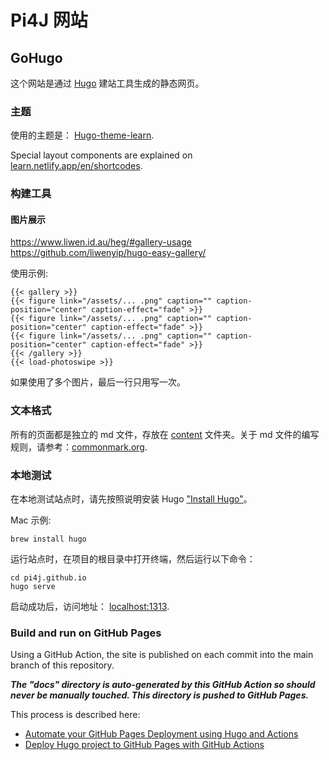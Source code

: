 # Pi4J 网站

## GoHugo

这个网站是通过 [Hugo](https://gohugo.io/) 建站工具生成的静态网页。

### 主题

使用的主题是： [Hugo-theme-learn](https://learn.netlify.app/en/).

Special layout components are explained on [learn.netlify.app/en/shortcodes](https://learn.netlify.app/en/shortcodes/notice/).

### 构建工具

#### 图片展示

https://www.liwen.id.au/heg/#gallery-usage
https://github.com/liwenyip/hugo-easy-gallery/

使用示例:

```
{{< gallery >}}
{{< figure link="/assets/... .png" caption="" caption-position="center" caption-effect="fade" >}}
{{< figure link="/assets/... .png" caption="" caption-position="center" caption-effect="fade" >}}
{{< figure link="/assets/... .png" caption="" caption-position="center" caption-effect="fade" >}}
{{< /gallery >}}
{{< load-photoswipe >}}
```
如果使用了多个图片，最后一行只用写一次。

### 文本格式

所有的页面都是独立的 md 文件，存放在 [content](content/) 文件夹。关于 md 文件的编写规则，请参考：[commonmark.org](https://spec.commonmark.org/0.29/).

### 本地测试

在本地测试站点时，请先按照说明安装 Hugo  ["Install Hugo"](https://gohugo.io/getting-started/installing/)。

Mac 示例:

```
brew install hugo
```

运行站点时，在项目的根目录中打开终端，然后运行以下命令：

```
cd pi4j.github.io
hugo serve
```

启动成功后，访问地址： [localhost:1313](http://localhost:1313/).

### Build and run on GitHub Pages

Using a GitHub Action, the site is published on each commit into the main branch of this repository.

***The "docs" directory is auto-generated by this GitHub Action so should never be manually touched. This directory is pushed to GitHub Pages.***

This process is described here:

* [Automate your GitHub Pages Deployment using Hugo and Actions](https://medium.com/@asishrs/automate-your-github-pages-deployment-using-hugo-and-actions-518b959a51f9)
* [Deploy Hugo project to GitHub Pages with GitHub Actions](https://discourse.gohugo.io/t/deploy-hugo-project-to-github-pages-with-github-actions/20725)
